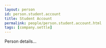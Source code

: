```yaml
---
layout: person
id: person.student.account
title: Student Account
permalink: people/person.student.account.html
tags: [company.settle]
---
```


Person details...